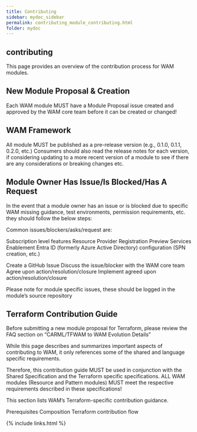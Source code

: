 ```yaml
---
title: Contributing
sidebar: mydoc_sidebar
permalink: contributing_module_contributing.html
folder: mydoc
---
```


## contributing

This page provides an overview of the contribution process for WAM modules.

## New Module Proposal & Creation

Each WAM module MUST have a Module Proposal issue created and approved by the WAM core team before it can be created or changed!

## WAM Framework

All module MUST be published as a pre-release version (e.g., 0.1.0, 0.1.1, 0.2.0, etc.)
Consumers should also read the release notes for each version, if considering updating to a more recent version of a module to see if there are any considerations or breaking changes etc.

## Module Owner Has Issue/Is Blocked/Has A Request

In the event that a module owner has an issue or is blocked due to specific WAM missing guidance, test environments, permission requirements, etc. they should follow the below steps:

Common issues/blockers/asks/request are:

Subscription level features
Resource Provider Registration
Preview Services Enablement
Entra ID (formerly Azure Active Directory) configuration (SPN creation, etc.)

Create a GitHub Issue
Discuss the issue/blocker with the WAM core team
Agree upon action/resolution/closure
Implement agreed upon action/resolution/closure

Please note for module specific issues, these should be logged in the module’s source repository

## Terraform Contribution Guide

Before submitting a new module proposal for Terraform, please review the FAQ section on “CARML/TFWAM to WAM Evolution Details”

While this page describes and summarizes important aspects of contributing to WAM, it only references some of the shared and language specific requirements.

Therefore, this contribution guide MUST be used in conjunction with the Shared Specification and the Terraform specific specifications. ALL WAM modules (Resource and Pattern modules) MUST meet the respective requirements described in these specifications!

This section lists WAM’s Terraform-specific contribution guidance.

Prerequisites
Composition
Terraform contribution flow

{% include links.html %}
